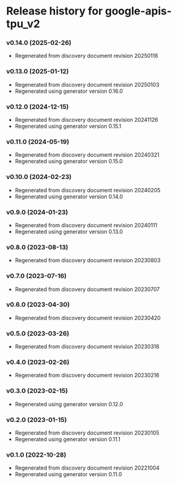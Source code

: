 # Release history for google-apis-tpu_v2

### v0.14.0 (2025-02-26)

* Regenerated from discovery document revision 20250116

### v0.13.0 (2025-01-12)

* Regenerated from discovery document revision 20250103
* Regenerated using generator version 0.16.0

### v0.12.0 (2024-12-15)

* Regenerated from discovery document revision 20241126
* Regenerated using generator version 0.15.1

### v0.11.0 (2024-05-19)

* Regenerated from discovery document revision 20240321
* Regenerated using generator version 0.15.0

### v0.10.0 (2024-02-23)

* Regenerated from discovery document revision 20240205
* Regenerated using generator version 0.14.0

### v0.9.0 (2024-01-23)

* Regenerated from discovery document revision 20240111
* Regenerated using generator version 0.13.0

### v0.8.0 (2023-08-13)

* Regenerated from discovery document revision 20230803

### v0.7.0 (2023-07-16)

* Regenerated from discovery document revision 20230707

### v0.6.0 (2023-04-30)

* Regenerated from discovery document revision 20230420

### v0.5.0 (2023-03-26)

* Regenerated from discovery document revision 20230316

### v0.4.0 (2023-02-26)

* Regenerated from discovery document revision 20230216

### v0.3.0 (2023-02-15)

* Regenerated using generator version 0.12.0

### v0.2.0 (2023-01-15)

* Regenerated from discovery document revision 20230105
* Regenerated using generator version 0.11.1

### v0.1.0 (2022-10-28)

* Regenerated from discovery document revision 20221004
* Regenerated using generator version 0.11.0

